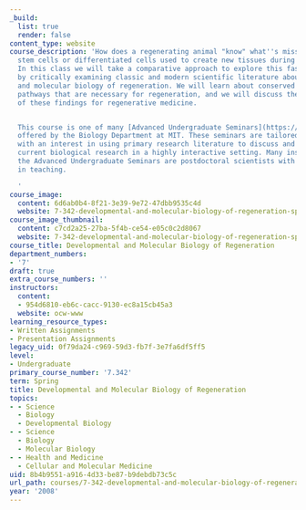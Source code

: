 ```yaml
---
_build:
  list: true
  render: false
content_type: website
course_description: 'How does a regenerating animal "know" what''s missing? How are
  stem cells or differentiated cells used to create new tissues during regeneration?
  In this class we will take a comparative approach to explore this fascinating problem
  by critically examining classic and modern scientific literature about the developmental
  and molecular biology of regeneration. We will learn about conserved developmental
  pathways that are necessary for regeneration, and we will discuss the relevance
  of these findings for regenerative medicine.


  This course is one of many [Advanced Undergraduate Seminars](https://biology.mit.edu/undergraduate/course_listings/advanced_undergraduate_seminars)
  offered by the Biology Department at MIT. These seminars are tailored for students
  with an interest in using primary research literature to discuss and learn about
  current biological research in a highly interactive setting. Many instructors of
  the Advanced Undergraduate Seminars are postdoctoral scientists with a strong interest
  in teaching.

  '
course_image:
  content: 6d6ab0b4-8f21-3e39-9e72-47dbb9535c4d
  website: 7-342-developmental-and-molecular-biology-of-regeneration-spring-2008
course_image_thumbnail:
  content: c7cd2a25-27ba-5f4b-ce54-e05c0c2d8067
  website: 7-342-developmental-and-molecular-biology-of-regeneration-spring-2008
course_title: Developmental and Molecular Biology of Regeneration
department_numbers:
- '7'
draft: true
extra_course_numbers: ''
instructors:
  content:
  - 954d6810-eb6c-cacc-9130-ec8a15cb45a3
  website: ocw-www
learning_resource_types:
- Written Assignments
- Presentation Assignments
legacy_uid: 0f79da24-c969-59d3-fb7f-3e7fa6df5ff5
level:
- Undergraduate
primary_course_number: '7.342'
term: Spring
title: Developmental and Molecular Biology of Regeneration
topics:
- - Science
  - Biology
  - Developmental Biology
- - Science
  - Biology
  - Molecular Biology
- - Health and Medicine
  - Cellular and Molecular Medicine
uid: 8b4b9551-a916-4d33-be87-b9debdb73c5c
url_path: courses/7-342-developmental-and-molecular-biology-of-regeneration-spring-2008
year: '2008'
---
```

